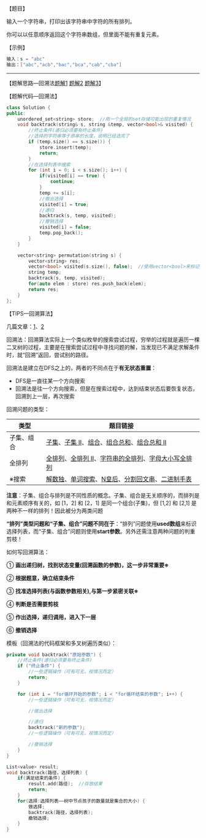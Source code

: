 【题目】

输入一个字符串，打印出该字符串中字符的所有排列。

你可以以任意顺序返回这个字符串数组，但里面不能有重复元素。

【示例】

```c++
输入：s = "abc"
输出：["abc","acb","bac","bca","cab","cba"]
```

---

【题解思路—回溯法[题解1](https://leetcode-cn.com/problems/zi-fu-chuan-de-pai-lie-lcof/solution/shu-ju-jie-gou-he-suan-fa-hui-su-suan-fa-11gk/) [题解2](https://leetcode-cn.com/problems/zi-fu-chuan-de-pai-lie-lcof/solution/c-zong-jie-liao-hui-su-wen-ti-lei-xing-dai-ni-ga-4/) [题解3](https://leetcode-cn.com/problems/zi-fu-chuan-de-pai-lie-lcof/solution/c-zong-jie-liao-hui-su-wen-ti-lei-xing-dai-ni-ga-4/)】

【题解代码—回溯法】

```c++
class Solution {
public:
    unordered_set<string> store;  //用一个全局的set存储可能出现的重复情况
    void backtrack(string& s, string &temp, vector<bool>& visited) {
        //终止条件(递归必须要有终止条件)
        //选择的字符串等于原串的长度，说明已经选完了
        if (temp.size() == s.size()) {
            store.insert(temp);
            return;
        }
		//在选择列表中搜索
        for (int i = 0; i < s.size(); i++) {
            if(visited[i] == true) {
                continue;
            }
            temp += s[i];
            //做出选择
            visited[i] = true;
            //递归
            backtrack(s, temp, visited);
            //撤销选择
            visited[i] = false;
            temp.pop_back();
        }
    }

    vector<string> permutation(string s) {
        vector<string> res;
        vector<bool> visited(s.size(), false);  //使用vector<bool>来标记是否被选中
        string temp;
        backtrack(s, temp, visited);
        for(auto elem : store) res.push_back(elem);
        return res;
    }
};
```

【TIPS—回溯算法】

几篇文章：[1](https://mp.weixin.qq.com/s?__biz=MzU0ODMyNDk0Mw==&mid=2247488558&idx=1&sn=bb600c06c773960b3f4536c4c6c8d948&chksm=fb41870ecc360e18db1ca13783050d1a2efb19579407587baeea9b258a92e4c90c7ad12cbc1a&scene=21#wechat_redirect)、[2](https://leetcode-cn.com/problems/subsets/solution/c-zong-jie-liao-hui-su-wen-ti-lei-xing-dai-ni-gao-/)

回溯法：回溯算法实际上一个类似枚举的搜索尝试过程，穷举的过程就是遍历一棵二叉树的过程，主要是在搜索尝试过程中寻找问题的解，当发现已不满足求解条件时，就“回溯”返回，尝试别的路径。

回溯法是建立在DFS之上的，两者的不同点在于**有无状态重置**：

* DFS是一直往某一个方向搜索
* 回溯法是往一个方向搜索，但是在搜索过程中，达到结束状态后要恢复状态，回溯到上一层，再次搜索

回溯问题的类型：

| **类型**   | **题目链接**                                                 |
| ---------- | ------------------------------------------------------------ |
| 子集、组合 | [子集](https://leetcode-cn.com/problems/subsets/)、[子集 II](https://leetcode-cn.com/problems/subsets-ii/)、[组合](https://leetcode-cn.com/problems/combinations/)、[组合总和](https://leetcode-cn.com/problems/combination-sum/)、[组合总和 II](https://leetcode-cn.com/problems/combination-sum-ii/) |
| 全排列     | [全排列](https://leetcode-cn.com/problems/permutations/)、[全排列 II](https://leetcode-cn.com/problems/permutations-ii/)、[字符串的全排列](https://leetcode-cn.com/problems/zi-fu-chuan-de-pai-lie-lcof/)、[字母大小写全排列](https://leetcode-cn.com/problems/letter-case-permutation/) |
| ※搜索      | [解数独](https://leetcode-cn.com/problems/sudoku-solver/)、[单词搜索](https://leetcode-cn.com/problems/word-search/)、[N皇后](https://leetcode-cn.com/problems/eight-queens-lcci/)、[分割回文串](https://leetcode-cn.com/problems/palindrome-partitioning/)、[二进制手表](https://leetcode-cn.com/problems/binary-watch/) |

**注意**：子集、组合与排列是不同性质的概念。子集、组合是无关顺序的，而排列是和元素顺序有关的，如 [1，2] 和 [2，1] 是同一个组合(子集)，但 [1,2] 和 [2,1] 是两种不一样的排列！因此被分为两类问题

**“排列”类型问题和“子集、组合”问题不同在于**：“排列”问题使用**used数组**来标识选择列表，而“子集、组合”问题则使用**start参数**。另外还需注意两种问题的判重剪枝！

如何写回溯算法：

① **画出递归树，找到状态变量(回溯函数的参数)，这一步非常重要※**

② **根据题意，确立结束条件**

③ **找准选择列表(与函数参数相关),与第一步紧密关联※**

④ **判断是否需要剪枝**

⑤ **作出选择，递归调用，进入下一层**

⑥ **撤销选择**

模板（回溯法的代码框架和多叉树遍历类似）：

```c++
private void backtrack("原始参数") {
    //终止条件(递归必须要有终止条件)
    if ("终止条件") {
        //一些逻辑操作（可有可无，视情况而定）
        return;
    }

    for (int i = "for循环开始的参数"; i < "for循环结束的参数"; i++) {
        //一些逻辑操作（可有可无，视情况而定）

        //做出选择

        //递归
        backtrack("新的参数");
        //一些逻辑操作（可有可无，视情况而定）

        //撤销选择
    }
}
```

```c++
List<value> result;
void backtrack(路径，选择列表) {
	if(满足结束的条件) {
		result.add(路径);  //存放结果
		return;
	}
	for(选择:选择列表——树中节点孩子的数量就是集合的大小) {
		做选择;
		backtrack(路径，选择列表);
		撤销选择;
	}
}
```

 